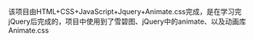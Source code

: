 该项目由HTML+CSS+JavaScript+Jquery+Animate.css完成，是在学习完jQuery后完成的，项目中使用到了雪碧图、jQuery中的animate、以及动画库Animate.css